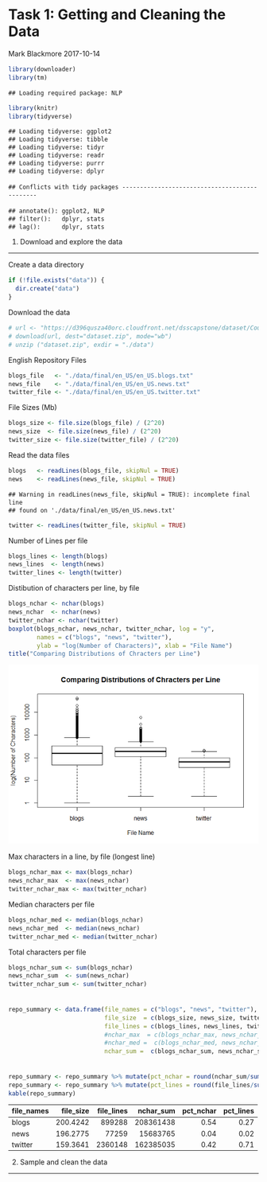 Task 1: Getting and Cleaning the Data
================
Mark Blackmore
2017-10-14

``` r
library(downloader)
library(tm)
```

    ## Loading required package: NLP

``` r
library(knitr)
library(tidyverse)
```

    ## Loading tidyverse: ggplot2
    ## Loading tidyverse: tibble
    ## Loading tidyverse: tidyr
    ## Loading tidyverse: readr
    ## Loading tidyverse: purrr
    ## Loading tidyverse: dplyr

    ## Conflicts with tidy packages ----------------------------------------------

    ## annotate(): ggplot2, NLP
    ## filter():   dplyr, stats
    ## lag():      dplyr, stats

1. Download and explore the data
--------------------------------

Create a data directory

``` r
if (!file.exists("data")) {
  dir.create("data")
}
```

Download the data

``` r
# url <- "https://d396qusza40orc.cloudfront.net/dsscapstone/dataset/Coursera-SwiftKey.zip"
# download(url, dest="dataset.zip", mode="wb") 
# unzip ("dataset.zip", exdir = "./data")
```

English Repository Files

``` r
blogs_file   <- "./data/final/en_US/en_US.blogs.txt"
news_file    <- "./data/final/en_US/en_US.news.txt"
twitter_file <- "./data/final/en_US/en_US.twitter.txt"  
```

File Sizes (Mb)

``` r
blogs_size <- file.size(blogs_file) / (2^20)
news_size  <- file.size(news_file) / (2^20)
twitter_size <- file.size(twitter_file) / (2^20)
```

Read the data files

``` r
blogs   <- readLines(blogs_file, skipNul = TRUE)
news    <- readLines(news_file, skipNul = TRUE)
```

    ## Warning in readLines(news_file, skipNul = TRUE): incomplete final line
    ## found on './data/final/en_US/en_US.news.txt'

``` r
twitter <- readLines(twitter_file, skipNul = TRUE) 
```

Number of Lines per file

``` r
blogs_lines <- length(blogs)
news_lines  <- length(news)
twitter_lines <- length(twitter)
```

Distibution of characters per line, by file

``` r
blogs_nchar <- nchar(blogs)
news_nchar  <- nchar(news)
twitter_nchar <- nchar(twitter)
boxplot(blogs_nchar, news_nchar, twitter_nchar, log = "y",
        names = c("blogs", "news", "twitter"),
        ylab = "log(Number of Characters)", xlab = "File Name")
title("Comparing Distributions of Chracters per Line")
```

![](01_Task_Script_files/figure-markdown_github-ascii_identifiers/unnamed-chunk-8-1.png)

Max characters in a line, by file (longest line)

``` r
blogs_nchar_max <- max(blogs_nchar)
news_nchar_max  <- max(news_nchar)
twitter_nchar_max <- max(twitter_nchar)
```

Median characters per file

``` r
blogs_nchar_med <- median(blogs_nchar)
news_nchar_med  <- median(news_nchar)
twitter_nchar_med <- median(twitter_nchar)
```

Total characters per file

``` r
blogs_nchar_sum <- sum(blogs_nchar)
news_nchar_sum  <- sum(news_nchar)
twitter_nchar_sum <- sum(twitter_nchar)


repo_summary <- data.frame(file_names = c("blogs", "news", "twitter"),
                           file_size  = c(blogs_size, news_size, twitter_size),
                           file_lines = c(blogs_lines, news_lines, twitter_lines),
                           #nchar_max  = c(blogs_nchar_max, news_nchar_max, twitter_nchar_max),
                           #nchar_med =  c(blogs_nchar_med, news_nchar_med, twitter_nchar_med),
                           nchar_sum =  c(blogs_nchar_sum, news_nchar_sum, twitter_nchar_sum))


repo_summary <- repo_summary %>% mutate(pct_nchar = round(nchar_sum/sum(nchar_sum), 2))
repo_summary <- repo_summary %>% mutate(pct_lines = round(file_lines/sum(file_lines), 2))
kable(repo_summary)
```

| file\_names |  file\_size|  file\_lines|  nchar\_sum|  pct\_nchar|  pct\_lines|
|:------------|-----------:|------------:|-----------:|-----------:|-----------:|
| blogs       |    200.4242|       899288|   208361438|        0.54|        0.27|
| news        |    196.2775|        77259|    15683765|        0.04|        0.02|
| twitter     |    159.3641|      2360148|   162385035|        0.42|        0.71|

2. Sample and clean the data
----------------------------
